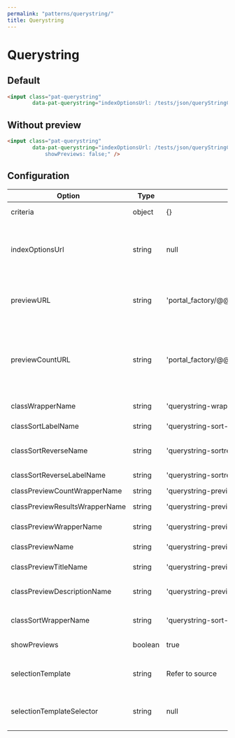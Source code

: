 ```yaml
---
permalink: "patterns/querystring/"
title: Querystring
---
```


# Querystring

## Default

```html
<input class="pat-querystring"
        data-pat-querystring="indexOptionsUrl: /tests/json/queryStringCriteria.json" />
```

## Without preview

```html
<input class="pat-querystring"
        data-pat-querystring="indexOptionsUrl: /tests/json/queryStringCriteria.json;
            showPreviews: false;" />
```

## Configuration

| Option | Type | Default | Description |
|-|-|-|-|
| criteria | object | {} | options to pass into criteria |
| indexOptionsUrl | string | null | URL to grab index option data from. Must contain "sortable_indexes" and "indexes" data in JSON object. |
| previewURL | string | 'portal_factory/@@querybuilder_html_results' | URL used to pass in a plone.app.querystring-formatted HTTP querystring and get an HTML list of results |
| previewCountURL | string | 'portal_factory/@@querybuildernumberofresults' | URL  used to pass in a plone.app.querystring-formatted HTTP querystring and  get an HTML string of the total number of records found with the query |
| classWrapperName | string | 'querystring-wrapper' | CSS class to apply to the wrapper element |
| classSortLabelName | string | 'querystring-sort-label' | CSS class to apply to the sort on label |
| classSortReverseName | string | 'querystring-sortreverse' | CSS class to apply to the sort order label and checkbox container |
| classSortReverseLabelName | string | 'querystring-sortreverse-label' | CSS class to apply to the sort order label |
| classPreviewCountWrapperName | string | 'querystring-previewcount-wrapper' | TODO |
| classPreviewResultsWrapperName | string | 'querystring-previewresults-wrapper' | CSS class to apply to the results wrapper |
| classPreviewWrapperName | string | 'querystring-preview-wrapper' | CSS class to apply to the preview wrapper |
| classPreviewName | string | 'querystring-preview' | CSS class to apply to the preview pane |
| classPreviewTitleName | string | 'querystring-preview-title' | CSS class to apply to the preview title |
| classPreviewDescriptionName | string | 'querystring-preview-description' | CSS class to apply to the preview description |
| classSortWrapperName | string | 'querystring-sort-wrapper' | CSS class to apply to the sort order and sort on wrapper |
| showPreviews | boolean | true | Should previews be shown? |
| selectionTemplate | string | Refer to source | Template for element that will be used to construct a selected item. |
| selectionTemplateSelector | string | null | Select an element from the DOM from which to grab the selectionTemplate. |